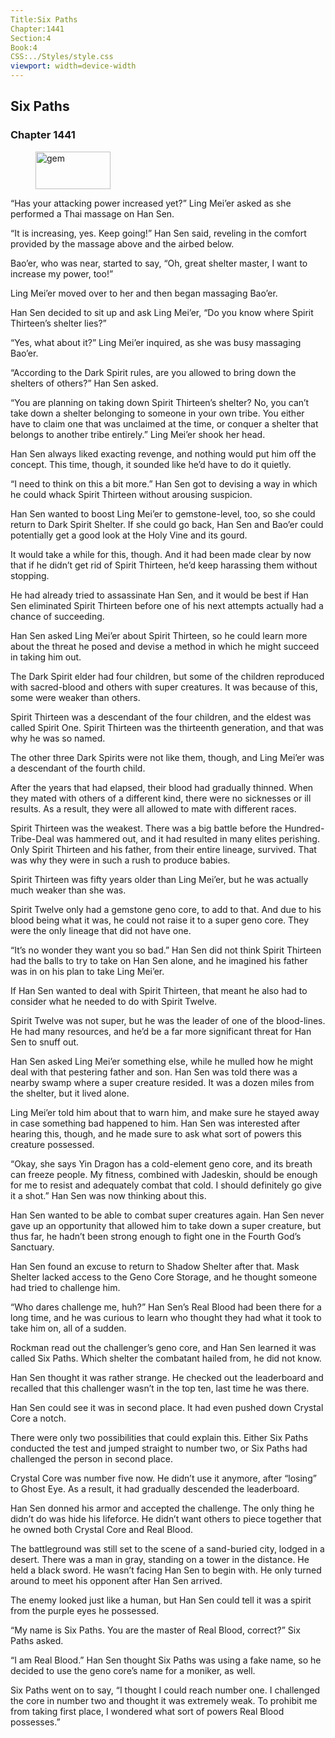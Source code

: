 ```yaml
---
Title:Six Paths 
Chapter:1441 
Section:4 
Book:4 
CSS:../Styles/style.css 
viewport: width=device-width
---
```

  
## Six Paths
### Chapter 1441
  
<figure>
	<img src="../Images/gem.gif" alt="gem" id="gem" width="120" height="60" />
</figure>
  

  
“Has your attacking power increased yet?” Ling Mei’er asked as she performed a Thai massage on Han Sen.

“It is increasing, yes. Keep going!” Han Sen said, reveling in the comfort provided by the massage above and the airbed below.

Bao’er, who was near, started to say, “Oh, great shelter master, I want to increase my power, too!”

Ling Mei’er moved over to her and then began massaging Bao’er.

Han Sen decided to sit up and ask Ling Mei’er, “Do you know where Spirit Thirteen’s shelter lies?”

“Yes, what about it?” Ling Mei’er inquired, as she was busy massaging Bao’er.

“According to the Dark Spirit rules, are you allowed to bring down the shelters of others?” Han Sen asked.

“You are planning on taking down Spirit Thirteen’s shelter? No, you can’t take down a shelter belonging to someone in your own tribe. You either have to claim one that was unclaimed at the time, or conquer a shelter that belongs to another tribe entirely.” Ling Mei’er shook her head.

Han Sen always liked exacting revenge, and nothing would put him off the concept. This time, though, it sounded like he’d have to do it quietly.

“I need to think on this a bit more.” Han Sen got to devising a way in which he could whack Spirit Thirteen without arousing suspicion.

Han Sen wanted to boost Ling Mei’er to gemstone-level, too, so she could return to Dark Spirit Shelter. If she could go back, Han Sen and Bao’er could potentially get a good look at the Holy Vine and its gourd.

It would take a while for this, though. And it had been made clear by now that if he didn’t get rid of Spirit Thirteen, he’d keep harassing them without stopping.

He had already tried to assassinate Han Sen, and it would be best if Han Sen eliminated Spirit Thirteen before one of his next attempts actually had a chance of succeeding.

Han Sen asked Ling Mei’er about Spirit Thirteen, so he could learn more about the threat he posed and devise a method in which he might succeed in taking him out.

The Dark Spirit elder had four children, but some of the children reproduced with sacred-blood and others with super creatures. It was because of this, some were weaker than others.

Spirit Thirteen was a descendant of the four children, and the eldest was called Spirit One. Spirit Thirteen was the thirteenth generation, and that was why he was so named.

The other three Dark Spirits were not like them, though, and Ling Mei’er was a descendant of the fourth child.

After the years that had elapsed, their blood had gradually thinned. When they mated with others of a different kind, there were no sicknesses or ill results. As a result, they were all allowed to mate with different races.

Spirit Thirteen was the weakest. There was a big battle before the Hundred-Tribe-Deal was hammered out, and it had resulted in many elites perishing. Only Spirit Thirteen and his father, from their entire lineage, survived. That was why they were in such a rush to produce babies.

Spirit Thirteen was fifty years older than Ling Mei’er, but he was actually much weaker than she was.

Spirit Twelve only had a gemstone geno core, to add to that. And due to his blood being what it was, he could not raise it to a super geno core. They were the only lineage that did not have one.

“It’s no wonder they want you so bad.” Han Sen did not think Spirit Thirteen had the balls to try to take on Han Sen alone, and he imagined his father was in on his plan to take Ling Mei’er.

If Han Sen wanted to deal with Spirit Thirteen, that meant he also had to consider what he needed to do with Spirit Twelve.

Spirit Twelve was not super, but he was the leader of one of the blood-lines. He had many resources, and he’d be a far more significant threat for Han Sen to snuff out.

Han Sen asked Ling Mei’er something else, while he mulled how he might deal with that pestering father and son. Han Sen was told there was a nearby swamp where a super creature resided. It was a dozen miles from the shelter, but it lived alone.

Ling Mei’er told him about that to warn him, and make sure he stayed away in case something bad happened to him. Han Sen was interested after hearing this, though, and he made sure to ask what sort of powers this creature possessed.

“Okay, she says Yin Dragon has a cold-element geno core, and its breath can freeze people. My fitness, combined with Jadeskin, should be enough for me to resist and adequately combat that cold. I should definitely go give it a shot.” Han Sen was now thinking about this.

Han Sen wanted to be able to combat super creatures again. Han Sen never gave up an opportunity that allowed him to take down a super creature, but thus far, he hadn’t been strong enough to fight one in the Fourth God’s Sanctuary.

Han Sen found an excuse to return to Shadow Shelter after that. Mask Shelter lacked access to the Geno Core Storage, and he thought someone had tried to challenge him.

“Who dares challenge me, huh?” Han Sen’s Real Blood had been there for a long time, and he was curious to learn who thought they had what it took to take him on, all of a sudden.

Rockman read out the challenger’s geno core, and Han Sen learned it was called Six Paths. Which shelter the combatant hailed from, he did not know.

Han Sen thought it was rather strange. He checked out the leaderboard and recalled that this challenger wasn’t in the top ten, last time he was there.

Han Sen could see it was in second place. It had even pushed down Crystal Core a notch.

There were only two possibilities that could explain this. Either Six Paths conducted the test and jumped straight to number two, or Six Paths had challenged the person in second place.

Crystal Core was number five now. He didn’t use it anymore, after “losing” to Ghost Eye. As a result, it had gradually descended the leaderboard.

Han Sen donned his armor and accepted the challenge. The only thing he didn’t do was hide his lifeforce. He didn’t want others to piece together that he owned both Crystal Core and Real Blood.

The battleground was still set to the scene of a sand-buried city, lodged in a desert. There was a man in gray, standing on a tower in the distance. He held a black sword. He wasn’t facing Han Sen to begin with. He only turned around to meet his opponent after Han Sen arrived.

The enemy looked just like a human, but Han Sen could tell it was a spirit from the purple eyes he possessed.

“My name is Six Paths. You are the master of Real Blood, correct?” Six Paths asked.

“I am Real Blood.” Han Sen thought Six Paths was using a fake name, so he decided to use the geno core’s name for a moniker, as well.

Six Paths went on to say, “I thought I could reach number one. I challenged the core in number two and thought it was extremely weak. To prohibit me from taking first place, I wondered what sort of powers Real Blood possesses.”